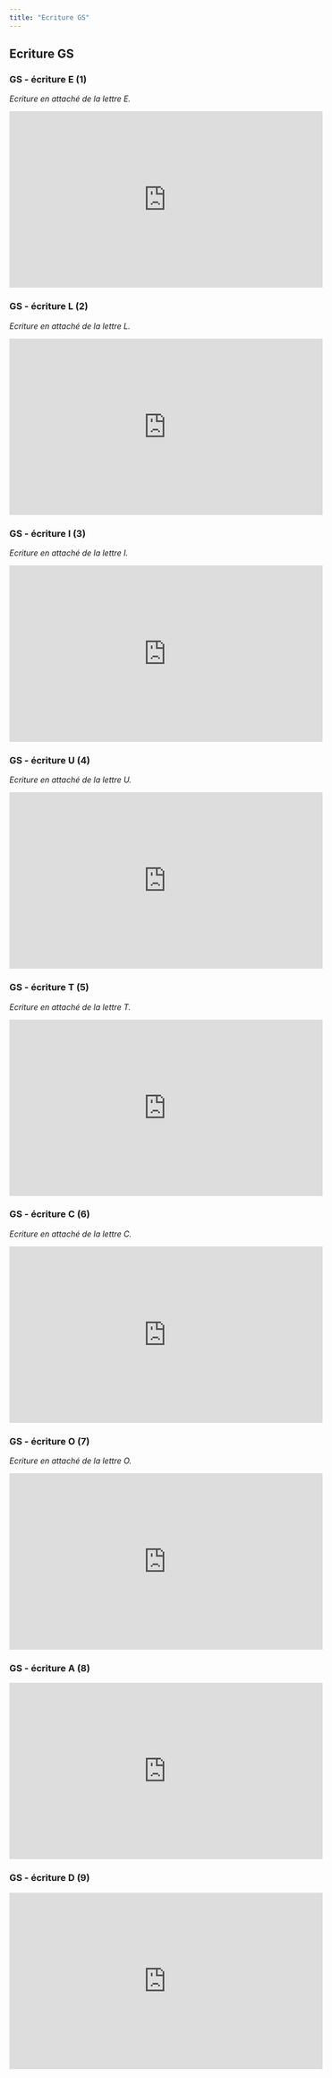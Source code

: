 ```yaml
---
title: "Ecriture GS"
---
```


## Ecriture GS


### GS - écriture E (1)
_Ecriture en attaché de la lettre E._
<iframe width="560" height="315" src="https://www.youtube.com/embed/7wYNIb_uC7o" frameborder="0" allow="accelerometer; autoplay; encrypted-media; gyroscope; picture-in-picture" allowfullscreen></iframe>


### GS - écriture L (2)
_Ecriture en attaché de la lettre L._
<iframe width="560" height="315" src="https://www.youtube.com/embed/4SJtGxdjV14" frameborder="0" allow="accelerometer; autoplay; encrypted-media; gyroscope; picture-in-picture" allowfullscreen></iframe>


### GS - écriture I (3)
_Ecriture en attaché de la lettre I._
<iframe width="560" height="315" src="https://www.youtube.com/embed/JZkrMs_H_qY" frameborder="0" allow="accelerometer; autoplay; encrypted-media; gyroscope; picture-in-picture" allowfullscreen></iframe>


### GS - écriture U (4)
_Ecriture en attaché de la lettre U._
<iframe width="560" height="315" src="https://www.youtube.com/embed/ZTK5aiApNAs" frameborder="0" allow="accelerometer; autoplay; encrypted-media; gyroscope; picture-in-picture" allowfullscreen></iframe>


### GS - écriture T (5)
_Ecriture en attaché de la lettre T._
<iframe width="560" height="315" src="https://www.youtube.com/embed/Fzya7CawaIE" frameborder="0" allow="accelerometer; autoplay; encrypted-media; gyroscope; picture-in-picture" allowfullscreen></iframe>


### GS - écriture C (6)
_Ecriture en attaché de la lettre C._
<iframe width="560" height="315" src="https://www.youtube.com/embed/2kEB8MKbpKc" frameborder="0" allow="accelerometer; autoplay; encrypted-media; gyroscope; picture-in-picture" allowfullscreen></iframe>


### GS - écriture O (7)
_Ecriture en attaché de la lettre O._
<iframe width="560" height="315" src="https://www.youtube.com/embed/hy03nsJwkwQ" frameborder="0" allow="accelerometer; autoplay; encrypted-media; gyroscope; picture-in-picture" allowfullscreen></iframe>


### GS - écriture A (8)
<iframe width="560" height="315" src="https://www.youtube.com/embed/9513dEiibaY" frameborder="0" allow="accelerometer; autoplay; encrypted-media; gyroscope; picture-in-picture" allowfullscreen></iframe>


### GS - écriture D (9)
<iframe width="560" height="315" src="https://www.youtube.com/embed/O3RQK1gJEjU" frameborder="0" allow="accelerometer; autoplay; encrypted-media; gyroscope; picture-in-picture" allowfullscreen></iframe>


